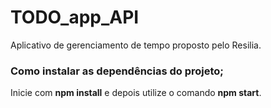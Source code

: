 # TODO_app_API

Aplicativo de gerenciamento de tempo proposto pelo Resilia.

<h3> Como instalar as dependências do projeto; </h3>

Inicie com <strong>npm install</strong> e depois utilize o comando <strong>npm start</strong>.
